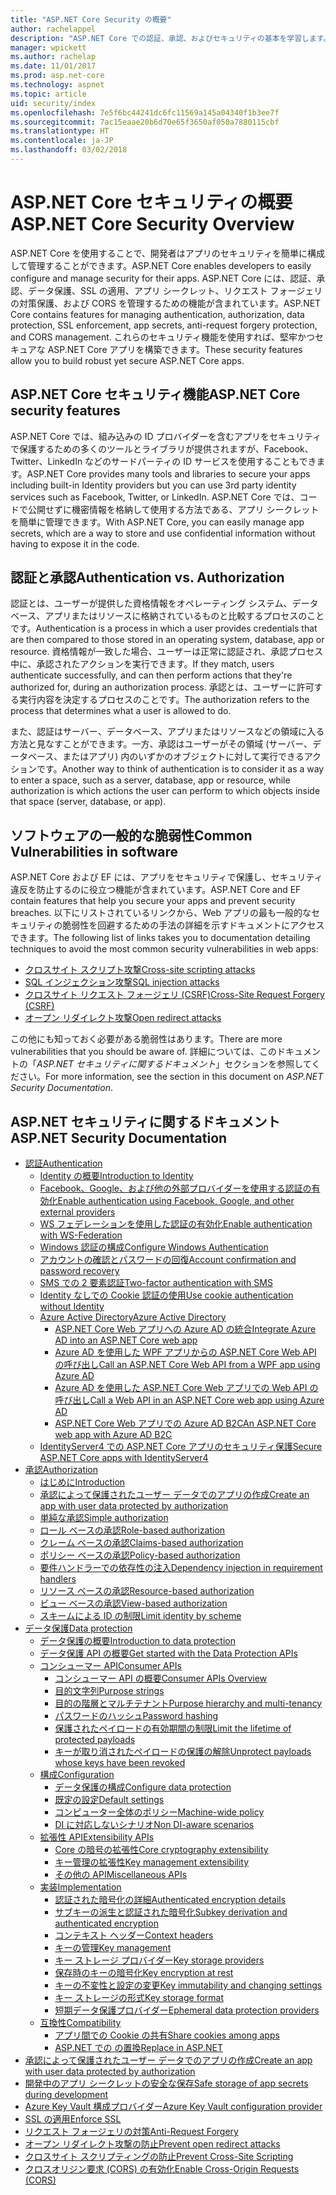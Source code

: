 ```yaml
---
title: "ASP.NET Core Security の概要"
author: rachelappel
description: "ASP.NET Core での認証、承認、およびセキュリティの基本を学習します。"
manager: wpickett
ms.author: rachelap
ms.date: 11/01/2017
ms.prod: asp.net-core
ms.technology: aspnet
ms.topic: article
uid: security/index
ms.openlocfilehash: 7e5f6bc44241dc6fc11569a145a04340f1b3ee7f
ms.sourcegitcommit: 7ac15eaae20b6d70e65f3650af050a7880115cbf
ms.translationtype: HT
ms.contentlocale: ja-JP
ms.lasthandoff: 03/02/2018
---
```

# <a name="aspnet-core-security-overview"></a><span data-ttu-id="4fd67-103">ASP.NET Core セキュリティの概要</span><span class="sxs-lookup"><span data-stu-id="4fd67-103">ASP.NET Core Security Overview</span></span>

<span data-ttu-id="4fd67-104">ASP.NET Core を使用することで、開発者はアプリのセキュリティを簡単に構成して管理することができます。</span><span class="sxs-lookup"><span data-stu-id="4fd67-104">ASP.NET Core enables developers to easily configure and manage security for their apps.</span></span> <span data-ttu-id="4fd67-105">ASP.NET Core には、認証、承認、データ保護、SSL の適用、アプリ シークレット、リクエスト フォージェリの対策保護、および CORS を管理するための機能が含まれています。</span><span class="sxs-lookup"><span data-stu-id="4fd67-105">ASP.NET Core contains features for managing authentication, authorization, data protection, SSL enforcement, app secrets, anti-request forgery protection, and CORS management.</span></span> <span data-ttu-id="4fd67-106">これらのセキュリティ機能を使用すれば、堅牢かつセキュアな ASP.NET Core アプリを構築できます。</span><span class="sxs-lookup"><span data-stu-id="4fd67-106">These security features allow you to build robust yet secure ASP.NET Core apps.</span></span>

## <a name="aspnet-core-security-features"></a><span data-ttu-id="4fd67-107">ASP.NET Core セキュリティ機能</span><span class="sxs-lookup"><span data-stu-id="4fd67-107">ASP.NET Core security features</span></span>

<span data-ttu-id="4fd67-108">ASP.NET Core では、組み込みの ID プロバイダーを含むアプリをセキュリティで保護するための多くのツールとライブラリが提供されますが、Facebook、Twitter、LinkedIn などのサードパーティの ID サービスを使用することもできます。</span><span class="sxs-lookup"><span data-stu-id="4fd67-108">ASP.NET Core provides many tools and libraries to secure your apps including built-in Identity providers but you can use 3rd party identity services such as Facebook, Twitter, or LinkedIn.</span></span> <span data-ttu-id="4fd67-109">ASP.NET Core では、コードで公開せずに機密情報を格納して使用する方法である、アプリ シークレットを簡単に管理できます。</span><span class="sxs-lookup"><span data-stu-id="4fd67-109">With ASP.NET Core, you can easily manage app secrets, which are a way to store and use confidential information without having to expose it in the code.</span></span>

## <a name="authentication-vs-authorization"></a><span data-ttu-id="4fd67-110">認証と承認</span><span class="sxs-lookup"><span data-stu-id="4fd67-110">Authentication vs. Authorization</span></span>

<span data-ttu-id="4fd67-111">認証とは、ユーザーが提供した資格情報をオペレーティング システム、データベース、アプリまたはリソースに格納されているものと比較するプロセスのことです。</span><span class="sxs-lookup"><span data-stu-id="4fd67-111">Authentication is a process in which a user provides credentials that are then compared to those stored in an operating system, database, app or resource.</span></span> <span data-ttu-id="4fd67-112">資格情報が一致した場合、ユーザーは正常に認証され、承認プロセス中に、承認されたアクションを実行できます。</span><span class="sxs-lookup"><span data-stu-id="4fd67-112">If they match, users authenticate successfully, and can then perform actions that they're authorized for, during an authorization process.</span></span> <span data-ttu-id="4fd67-113">承認とは、ユーザーに許可する実行内容を決定するプロセスのことです。</span><span class="sxs-lookup"><span data-stu-id="4fd67-113">The authorization refers to the process that determines what a user is allowed to do.</span></span>

<span data-ttu-id="4fd67-114">また、認証はサーバー、データベース、アプリまたはリソースなどの領域に入る方法と見なすことができます。一方、承認はユーザーがその領域 (サーバー、データベース、またはアプリ) 内のいずかのオブジェクトに対して実行できるアクションです。</span><span class="sxs-lookup"><span data-stu-id="4fd67-114">Another way to think of authentication is to consider it as a way to enter a space, such as a server, database, app or resource, while authorization is which actions the user can perform to which objects inside that space (server, database, or app).</span></span>

## <a name="common-vulnerabilities-in-software"></a><span data-ttu-id="4fd67-115">ソフトウェアの一般的な脆弱性</span><span class="sxs-lookup"><span data-stu-id="4fd67-115">Common Vulnerabilities in software</span></span>

<span data-ttu-id="4fd67-116">ASP.NET Core および EF には、アプリをセキュリティで保護し、セキュリティ違反を防止するのに役立つ機能が含まれています。</span><span class="sxs-lookup"><span data-stu-id="4fd67-116">ASP.NET Core and EF contain features that help you secure your apps and prevent security breaches.</span></span> <span data-ttu-id="4fd67-117">以下にリストされているリンクから、Web アプリの最も一般的なセキュリティの脆弱性を回避するための手法の詳細を示すドキュメントにアクセスできます。</span><span class="sxs-lookup"><span data-stu-id="4fd67-117">The following list of links takes you to documentation detailing techniques to avoid the most common security vulnerabilities in web apps:</span></span>

* [<span data-ttu-id="4fd67-118">クロスサイト スクリプト攻撃</span><span class="sxs-lookup"><span data-stu-id="4fd67-118">Cross-site scripting attacks</span></span>](https://docs.microsoft.com/aspnet/core/security/cross-site-scripting)
* [<span data-ttu-id="4fd67-119">SQL インジェクション攻撃</span><span class="sxs-lookup"><span data-stu-id="4fd67-119">SQL injection attacks</span></span>](https://docs.microsoft.com/ef/core/querying/raw-sql)
* [<span data-ttu-id="4fd67-120">クロスサイト リクエスト フォージェリ (CSRF)</span><span class="sxs-lookup"><span data-stu-id="4fd67-120">Cross-Site Request Forgery (CSRF)</span></span>](https://docs.microsoft.com/aspnet/core/security/anti-request-forgery)
* [<span data-ttu-id="4fd67-121">オープン リダイレクト攻撃</span><span class="sxs-lookup"><span data-stu-id="4fd67-121">Open redirect attacks</span></span>](https://docs.microsoft.com/aspnet/core/security/preventing-open-redirects)

<span data-ttu-id="4fd67-122">この他にも知っておく必要がある脆弱性はあります。</span><span class="sxs-lookup"><span data-stu-id="4fd67-122">There are more vulnerabilities that you should be aware of.</span></span> <span data-ttu-id="4fd67-123">詳細については、このドキュメントの「*ASP.NET セキュリティに関するドキュメント*」セクションを参照してください。</span><span class="sxs-lookup"><span data-stu-id="4fd67-123">For more information, see the section in this document on *ASP.NET Security Documentation*.</span></span>

## <a name="aspnet-security-documentation"></a><span data-ttu-id="4fd67-124">ASP.NET セキュリティに関するドキュメント</span><span class="sxs-lookup"><span data-stu-id="4fd67-124">ASP.NET Security Documentation</span></span>

*   [<span data-ttu-id="4fd67-125">認証</span><span class="sxs-lookup"><span data-stu-id="4fd67-125">Authentication</span></span>](authentication/index.md)
    *   [<span data-ttu-id="4fd67-126">Identity の概要</span><span class="sxs-lookup"><span data-stu-id="4fd67-126">Introduction to Identity</span></span>](authentication/identity.md)
    *   [<span data-ttu-id="4fd67-127">Facebook、Google、および他の外部プロバイダーを使用する認証の有効化</span><span class="sxs-lookup"><span data-stu-id="4fd67-127">Enable authentication using Facebook, Google, and other external providers</span></span>](authentication/social/index.md)
    *   [<span data-ttu-id="4fd67-128">WS フェデレーションを使用した認証の有効化</span><span class="sxs-lookup"><span data-stu-id="4fd67-128">Enable authentication with WS-Federation</span></span>](authentication/ws-federation.md)
    * [<span data-ttu-id="4fd67-129">Windows 認証の構成</span><span class="sxs-lookup"><span data-stu-id="4fd67-129">Configure Windows Authentication</span></span>](authentication/windowsauth.md)
    *   [<span data-ttu-id="4fd67-130">アカウントの確認とパスワードの回復</span><span class="sxs-lookup"><span data-stu-id="4fd67-130">Account confirmation and password recovery</span></span>](authentication/accconfirm.md)
    *   [<span data-ttu-id="4fd67-131">SMS での 2 要素認証</span><span class="sxs-lookup"><span data-stu-id="4fd67-131">Two-factor authentication with SMS</span></span>](authentication/2fa.md)
    *   [<span data-ttu-id="4fd67-132">Identity なしでの Cookie 認証の使用</span><span class="sxs-lookup"><span data-stu-id="4fd67-132">Use cookie authentication without Identity</span></span>](authentication/cookie.md)
    *   [<span data-ttu-id="4fd67-133">Azure Active Directory</span><span class="sxs-lookup"><span data-stu-id="4fd67-133">Azure Active Directory</span></span>](authentication/azure-active-directory/index.md)
        *   [<span data-ttu-id="4fd67-134">ASP.NET Core Web アプリへの Azure AD の統合</span><span class="sxs-lookup"><span data-stu-id="4fd67-134">Integrate Azure AD into an ASP.NET Core web app</span></span>](https://azure.microsoft.com/documentation/samples/active-directory-dotnet-webapp-openidconnect-aspnetcore/)
        *   [<span data-ttu-id="4fd67-135">Azure AD を使用した WPF アプリからの ASP.NET Core Web API の呼び出し</span><span class="sxs-lookup"><span data-stu-id="4fd67-135">Call an ASP.NET Core Web API from a WPF app using Azure AD</span></span>](https://azure.microsoft.com/documentation/samples/active-directory-dotnet-native-aspnetcore/)
        *   [<span data-ttu-id="4fd67-136">Azure AD を使用した ASP.NET Core Web アプリでの Web API の呼び出し</span><span class="sxs-lookup"><span data-stu-id="4fd67-136">Call a Web API in an ASP.NET Core web app using Azure AD</span></span>](https://azure.microsoft.com/documentation/samples/active-directory-dotnet-webapp-webapi-openidconnect-aspnetcore/)
        *   [<span data-ttu-id="4fd67-137">ASP.NET Core Web アプリでの Azure AD B2C</span><span class="sxs-lookup"><span data-stu-id="4fd67-137">An ASP.NET Core web app with Azure AD B2C</span></span>](https://azure.microsoft.com/resources/samples/active-directory-b2c-dotnetcore-webapp/)
    *   [<span data-ttu-id="4fd67-138">IdentityServer4 での ASP.NET Core アプリのセキュリティ保護</span><span class="sxs-lookup"><span data-stu-id="4fd67-138">Secure ASP.NET Core apps with IdentityServer4</span></span>](https://identityserver4.readthedocs.io)
*   [<span data-ttu-id="4fd67-139">承認</span><span class="sxs-lookup"><span data-stu-id="4fd67-139">Authorization</span></span>](authorization/index.md)
    *   [<span data-ttu-id="4fd67-140">はじめに</span><span class="sxs-lookup"><span data-stu-id="4fd67-140">Introduction</span></span>](authorization/introduction.md)
    *   [<span data-ttu-id="4fd67-141">承認によって保護されたユーザー データでのアプリの作成</span><span class="sxs-lookup"><span data-stu-id="4fd67-141">Create an app with user data protected by authorization</span></span>](xref:security/authorization/secure-data)
    *   [<span data-ttu-id="4fd67-142">単純な承認</span><span class="sxs-lookup"><span data-stu-id="4fd67-142">Simple authorization</span></span>](authorization/simple.md)
    *   [<span data-ttu-id="4fd67-143">ロール ベースの承認</span><span class="sxs-lookup"><span data-stu-id="4fd67-143">Role-based authorization</span></span>](authorization/roles.md)
    *   [<span data-ttu-id="4fd67-144">クレーム ベースの承認</span><span class="sxs-lookup"><span data-stu-id="4fd67-144">Claims-based authorization</span></span>](authorization/claims.md)
    *   [<span data-ttu-id="4fd67-145">ポリシー ベースの承認</span><span class="sxs-lookup"><span data-stu-id="4fd67-145">Policy-based authorization</span></span>](authorization/policies.md)
    *   [<span data-ttu-id="4fd67-146">要件ハンドラーでの依存性の注入</span><span class="sxs-lookup"><span data-stu-id="4fd67-146">Dependency injection in requirement handlers</span></span>](authorization/dependencyinjection.md)
    *   [<span data-ttu-id="4fd67-147">リソース ベースの承認</span><span class="sxs-lookup"><span data-stu-id="4fd67-147">Resource-based authorization</span></span>](authorization/resourcebased.md)
    *   [<span data-ttu-id="4fd67-148">ビュー ベースの承認</span><span class="sxs-lookup"><span data-stu-id="4fd67-148">View-based authorization</span></span>](authorization/views.md)
    *   [<span data-ttu-id="4fd67-149">スキームによる ID の制限</span><span class="sxs-lookup"><span data-stu-id="4fd67-149">Limit identity by scheme</span></span>](authorization/limitingidentitybyscheme.md)
*   [<span data-ttu-id="4fd67-150">データ保護</span><span class="sxs-lookup"><span data-stu-id="4fd67-150">Data protection</span></span>](data-protection/index.md)
    *   [<span data-ttu-id="4fd67-151">データ保護の概要</span><span class="sxs-lookup"><span data-stu-id="4fd67-151">Introduction to data protection</span></span>](data-protection/introduction.md)
    *   [<span data-ttu-id="4fd67-152">データ保護 API の概要</span><span class="sxs-lookup"><span data-stu-id="4fd67-152">Get started with the Data Protection APIs</span></span>](data-protection/using-data-protection.md)
    *   [<span data-ttu-id="4fd67-153">コンシューマー API</span><span class="sxs-lookup"><span data-stu-id="4fd67-153">Consumer APIs</span></span>](data-protection/consumer-apis/index.md)
        *   [<span data-ttu-id="4fd67-154">コンシューマー API の概要</span><span class="sxs-lookup"><span data-stu-id="4fd67-154">Consumer APIs Overview</span></span>](data-protection/consumer-apis/overview.md)
        *   [<span data-ttu-id="4fd67-155">目的文字列</span><span class="sxs-lookup"><span data-stu-id="4fd67-155">Purpose strings</span></span>](data-protection/consumer-apis/purpose-strings.md)
        *   [<span data-ttu-id="4fd67-156">目的の階層とマルチテナント</span><span class="sxs-lookup"><span data-stu-id="4fd67-156">Purpose hierarchy and multi-tenancy</span></span>](data-protection/consumer-apis/purpose-strings-multitenancy.md)
        *   [<span data-ttu-id="4fd67-157">パスワードのハッシュ</span><span class="sxs-lookup"><span data-stu-id="4fd67-157">Password hashing</span></span>](data-protection/consumer-apis/password-hashing.md)
        *   [<span data-ttu-id="4fd67-158">保護されたペイロードの有効期間の制限</span><span class="sxs-lookup"><span data-stu-id="4fd67-158">Limit the lifetime of protected payloads</span></span>](data-protection/consumer-apis/limited-lifetime-payloads.md)
        *   [<span data-ttu-id="4fd67-159">キーが取り消されたペイロードの保護の解除</span><span class="sxs-lookup"><span data-stu-id="4fd67-159">Unprotect payloads whose keys have been revoked</span></span>](data-protection/consumer-apis/dangerous-unprotect.md)
    *   [<span data-ttu-id="4fd67-160">構成</span><span class="sxs-lookup"><span data-stu-id="4fd67-160">Configuration</span></span>](data-protection/configuration/index.md)
        *   [<span data-ttu-id="4fd67-161">データ保護の構成</span><span class="sxs-lookup"><span data-stu-id="4fd67-161">Configure data protection</span></span>](data-protection/configuration/overview.md)
        *   [<span data-ttu-id="4fd67-162">既定の設定</span><span class="sxs-lookup"><span data-stu-id="4fd67-162">Default settings</span></span>](data-protection/configuration/default-settings.md)
        *   [<span data-ttu-id="4fd67-163">コンピューター全体のポリシー</span><span class="sxs-lookup"><span data-stu-id="4fd67-163">Machine-wide policy</span></span>](data-protection/configuration/machine-wide-policy.md)
        *   [<span data-ttu-id="4fd67-164">DI に対応しないシナリオ</span><span class="sxs-lookup"><span data-stu-id="4fd67-164">Non DI-aware scenarios</span></span>](data-protection/configuration/non-di-scenarios.md)
    *   [<span data-ttu-id="4fd67-165">拡張性 API</span><span class="sxs-lookup"><span data-stu-id="4fd67-165">Extensibility APIs</span></span>](data-protection/extensibility/index.md)
        *   [<span data-ttu-id="4fd67-166">Core の暗号の拡張性</span><span class="sxs-lookup"><span data-stu-id="4fd67-166">Core cryptography extensibility</span></span>](data-protection/extensibility/core-crypto.md)
        *   [<span data-ttu-id="4fd67-167">キー管理の拡張性</span><span class="sxs-lookup"><span data-stu-id="4fd67-167">Key management extensibility</span></span>](data-protection/extensibility/key-management.md)
        *   [<span data-ttu-id="4fd67-168">その他の API</span><span class="sxs-lookup"><span data-stu-id="4fd67-168">Miscellaneous APIs</span></span>](data-protection/extensibility/misc-apis.md)
    *   [<span data-ttu-id="4fd67-169">実装</span><span class="sxs-lookup"><span data-stu-id="4fd67-169">Implementation</span></span>](data-protection/implementation/index.md)
        *   [<span data-ttu-id="4fd67-170">認証された暗号化の詳細</span><span class="sxs-lookup"><span data-stu-id="4fd67-170">Authenticated encryption details</span></span>](data-protection/implementation/authenticated-encryption-details.md)
        *   [<span data-ttu-id="4fd67-171">サブキーの派生と認証された暗号化</span><span class="sxs-lookup"><span data-stu-id="4fd67-171">Subkey derivation and authenticated encryption</span></span>](data-protection/implementation/subkeyderivation.md)
        *   [<span data-ttu-id="4fd67-172">コンテキスト ヘッダー</span><span class="sxs-lookup"><span data-stu-id="4fd67-172">Context headers</span></span>](data-protection/implementation/context-headers.md)
        *   [<span data-ttu-id="4fd67-173">キーの管理</span><span class="sxs-lookup"><span data-stu-id="4fd67-173">Key management</span></span>](data-protection/implementation/key-management.md)
        *   [<span data-ttu-id="4fd67-174">キー ストレージ プロバイダー</span><span class="sxs-lookup"><span data-stu-id="4fd67-174">Key storage providers</span></span>](data-protection/implementation/key-storage-providers.md)
        *   [<span data-ttu-id="4fd67-175">保存時のキーの暗号化</span><span class="sxs-lookup"><span data-stu-id="4fd67-175">Key encryption at rest</span></span>](data-protection/implementation/key-encryption-at-rest.md)
        *   [<span data-ttu-id="4fd67-176">キーの不変性と設定の変更</span><span class="sxs-lookup"><span data-stu-id="4fd67-176">Key immutability and changing settings</span></span>](data-protection/implementation/key-immutability.md)
        *   [<span data-ttu-id="4fd67-177">キー ストレージの形式</span><span class="sxs-lookup"><span data-stu-id="4fd67-177">Key storage format</span></span>](data-protection/implementation/key-storage-format.md)
        *   [<span data-ttu-id="4fd67-178">短期データ保護プロバイダー</span><span class="sxs-lookup"><span data-stu-id="4fd67-178">Ephemeral data protection providers</span></span>](data-protection/implementation/key-storage-ephemeral.md)
    *   [<span data-ttu-id="4fd67-179">互換性</span><span class="sxs-lookup"><span data-stu-id="4fd67-179">Compatibility</span></span>](data-protection/compatibility/index.md)
        *   [<span data-ttu-id="4fd67-180">アプリ間での Cookie の共有</span><span class="sxs-lookup"><span data-stu-id="4fd67-180">Share cookies among apps</span></span>](data-protection/compatibility/cookie-sharing.md)
        *   [<span data-ttu-id="4fd67-181">ASP.NET での <machineKey> の置換</span><span class="sxs-lookup"><span data-stu-id="4fd67-181">Replace <machineKey> in ASP.NET</span></span>](data-protection/compatibility/replacing-machinekey.md)
*   [<span data-ttu-id="4fd67-182">承認によって保護されたユーザー データでのアプリの作成</span><span class="sxs-lookup"><span data-stu-id="4fd67-182">Create an app with user data protected by authorization</span></span>](xref:security/authorization/secure-data)
*   [<span data-ttu-id="4fd67-183">開発中のアプリ シークレットの安全な保存</span><span class="sxs-lookup"><span data-stu-id="4fd67-183">Safe storage of app secrets during development</span></span>](app-secrets.md)
*   [<span data-ttu-id="4fd67-184">Azure Key Vault 構成プロバイダー</span><span class="sxs-lookup"><span data-stu-id="4fd67-184">Azure Key Vault configuration provider</span></span>](key-vault-configuration.md)
*   [<span data-ttu-id="4fd67-185">SSL の適用</span><span class="sxs-lookup"><span data-stu-id="4fd67-185">Enforce SSL</span></span>](enforcing-ssl.md)
*   [<span data-ttu-id="4fd67-186">リクエスト フォージェリの対策</span><span class="sxs-lookup"><span data-stu-id="4fd67-186">Anti-Request Forgery</span></span>](anti-request-forgery.md)
*   [<span data-ttu-id="4fd67-187">オープン リダイレクト攻撃の防止</span><span class="sxs-lookup"><span data-stu-id="4fd67-187">Prevent open redirect attacks</span></span>](preventing-open-redirects.md)
*   [<span data-ttu-id="4fd67-188">クロスサイト スクリプティングの防止</span><span class="sxs-lookup"><span data-stu-id="4fd67-188">Prevent Cross-Site Scripting</span></span>](cross-site-scripting.md)
*   [<span data-ttu-id="4fd67-189">クロスオリジン要求 (CORS) の有効化</span><span class="sxs-lookup"><span data-stu-id="4fd67-189">Enable Cross-Origin Requests (CORS)</span></span>](cors.md)
